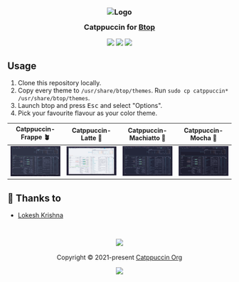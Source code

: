 <h3 align="center">
	<img src="https://raw.githubusercontent.com/catppuccin/catppuccin/main/assets/logos/exports/1544x1544_circle.png" width="100" alt="Logo"/><br/>
	<img src="https://raw.githubusercontent.com/catppuccin/catppuccin/main/assets/misc/transparent.png" height="30" width="0px"/>
	Catppuccin for <a href="https://github.com/aristocratos/btop">Btop</a>
	<img src="https://raw.githubusercontent.com/catppuccin/catppuccin/main/assets/misc/transparent.png" height="30" width="0px"/>
</h3>

<p align="center">
    <a href="https://github.com/catppuccin/btop/stargazers"><img src="https://img.shields.io/github/stars/catppuccin/btop?colorA=363a4f&colorB=b7bdf8&style=for-the-badge"></a>
    <a href="https://github.com/catppuccin/btop/issues"><img src="https://img.shields.io/github/issues/catppuccin/btop?colorA=363a4f&colorB=f5a97f&style=for-the-badge"></a>
    <a href="https://github.com/catppuccin/btop/contributors"><img src="https://img.shields.io/github/contributors/catppuccin/btop?colorA=363a4f&colorB=a6da95&style=for-the-badge"></a>
</p>

## Usage

1. Clone this repository locally.
2. Copy every theme to `/usr/share/btop/themes`. Run `sudo cp catppuccin* /usr/share/btop/themes`.
3. Launch btop and press <kbd>Esc</kbd> and select "Options".
4. Pick your favourite flavour as your color theme.

|Catppuccin-Frappe 🪴|Catppuccin-Latte 🌻|Catppuccin-Machiatto 🌺|Catppuccin-Mocha 🌿|
|--|--|--|--|
|![img](assets/frappe.png)|![img](assets/latte.png)|![img](assets/machiatto.png)|![img](assets/mocha.png)|

## 💝 Thanks to

- [Lokesh Krishna](https://github.com/lokesh-krishna)

&nbsp;

<p align="center"><img src="https://raw.githubusercontent.com/catppuccin/catppuccin/main/assets/footers/gray0_ctp_on_line.svg?sanitize=true" /></p>
<p align="center">Copyright &copy; 2021-present <a href="https://github.com/catppuccin" target="_blank">Catppuccin Org</a>
<p align="center"><a href="https://github.com/catppuccin/catppuccin/blob/main/LICENSE"><img src="https://img.shields.io/static/v1.svg?style=for-the-badge&label=License&message=MIT&logoColor=d9e0ee&colorA=363a4f&colorB=b7bdf8"/></a></p>
